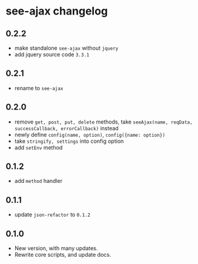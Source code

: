 # see-ajax changelog

## 0.2.2

- make standalone `see-ajax` without `jquery`
- add jquery source code `3.3.1`

## 0.2.1

- rename to `see-ajax`

## 0.2.0

- remove `get, post, put, delete` methods, take `seeAjax(name, reqData, successCallback, errorCallback)` instead
- newly define `config(name, option)`, `config({name: option})`
- take `stringify, settings` into config option
- add `setEnv` method

## 0.1.2

- add `method` handler

## 0.1.1

- update `json-refactor` to `0.1.2`

## 0.1.0

- New version, with many updates.
- Rewrite core scripts, and update docs.
